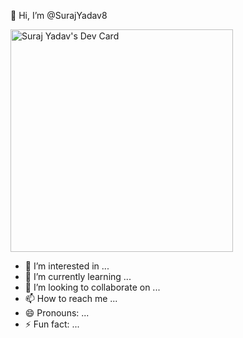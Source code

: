 👋 Hi, I’m @SurajYadav8

<a href="https://app.daily.dev/rao_1e"><img src="https://api.daily.dev/devcards/v2/Ur2pW4T5K0lMUH61GRvGW.png?type=default&r=mtr" width="356" alt="Suraj Yadav's Dev Card"/></a>

- 👀 I’m interested in ...
- 🌱 I’m currently learning ...
- 💞️ I’m looking to collaborate on ...
- 📫 How to reach me ...
- 😄 Pronouns: ...
- ⚡ Fun fact: ...

<!---
SurajYadav8/SurajYadav8 is a ✨ special ✨ repository because its `README.md` (this file) appears on your GitHub profile.
You can click the Preview link to take a look at your changes.
--->

